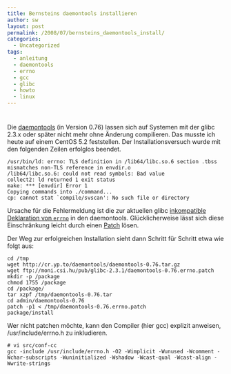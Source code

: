 ```yaml
---
title: Bernsteins daemontools installieren
author: sw
layout: post
permalink: /2008/07/bernsteins_daemontools_install/
categories:
  - Uncategorized
tags:
  - anleitung
  - daemontools
  - errno
  - gcc
  - glibc
  - howto
  - linux
---
```

# 

Die [daemontools][1] (in Version 0.76) lassen sich auf Systemen mit der glibc 2.3.x oder später nicht mehr ohne Änderung compilieren. Das musste ich heute auf einem CentOS 5.2 feststellen. Der Installationsversuch wurde mit den folgenden Zeilen erfolglos beendet.

 [1]: http://cr.yp.to/daemontools.html

    /usr/bin/ld: errno: TLS definition in /lib64/libc.so.6 section .tbss mismatches non-TLS reference in envdir.o
    /lib64/libc.so.6: could not read symbols: Bad value
    collect2: ld returned 1 exit status
    make: *** [envdir] Error 1
    Copying commands into ./command...
    cp: cannot stat `compile/svscan': No such file or directory

Ursache für die Fehlermeldung ist die zur aktuellen glibc [inkompatible Deklaration von `errno`][2] in den daemontools. Glücklicherweise lässt sich diese Einschränkung leicht durch einen [Patch][3] lösen.

 [2]: http://www.thedjbway.org/errno.html
 [3]: ftp://moni.csi.hu/pub/glibc-2.3.1/daemontools-0.76.errno.patch

Der Weg zur erfolgreichen Installation sieht dann Schritt für Schritt etwa wie folgt aus:

    cd /tmp
    wget http://cr.yp.to/daemontools/daemontools-0.76.tar.gz
    wget ftp://moni.csi.hu/pub/glibc-2.3.1/daemontools-0.76.errno.patch
    mkdir -p /package
    chmod 1755 /package
    cd /package/
    tar xzpf /tmp/daemontools-0.76.tar
    cd admin/daemontools-0.76
    patch -p1 < /tmp/daemontools-0.76.errno.patch
    package/install

Wer nicht patchen möchte, kann den Compiler (hier gcc) explizit anweisen, /usr/include/errno.h zu inkludieren.

    # vi src/conf-cc
    gcc -include /usr/include/errno.h -O2 -Wimplicit -Wunused -Wcomment -Wchar-subscripts -Wuninitialized -Wshadow -Wcast-qual -Wcast-align -Wwrite-strings
